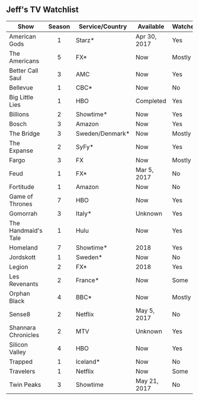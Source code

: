 ## Jeff's TV Watchlist

| Show                | Season   | Service/Country   | Available    | Watched | Links         |
| ------------------- | :------: | ----------------- | ------------ | ------- | ------------- |
| American Gods       | 1        | Starz*            | Apr 30, 2017 | Yes     |
| The Americans       | 5        | FX*               | Now          | Mostly  |
| Better Call Saul    | 3        | AMC               | Now          | Yes     |
| Bellevue            | 1        | CBC*              | Now          | No      |
| Big Little Lies     | 1        | HBO               | Completed    | Yes     |
| Billions            | 2        | Showtime*         | Now          | Yes     |
| Bosch               | 3        | Amazon            | Now          | Yes     |
| The Bridge          | 3        | Sweden/Denmark*   | Now          | Mostly  |
| The Expanse         | 2        | SyFy*             | Now          | Yes     | [Wikipedia](https://en.wikipedia.org/wiki/The_Expanse_(TV_series)), [IMDb](http://www.imdb.com/title/tt3230854/)
| Fargo               | 3        | FX                | Now          | Mostly  |
| Feud                | 1        | FX*               | Mar  5, 2017 | No      |
| Fortitude           | 1        | Amazon            | Now          | No      |
| Game of Thrones     | 7        | HBO               | Now          | Yes     |
| Gomorrah            | 3        | Italy*            | Unknown      | Yes     |
| The Handmaid's Tale | 1        | Hulu              | Now          | Yes     |
| Homeland            | 7        | Showtime*         | 2018         | Yes     |
| Jordskott           | 1        | Sweden*           | Now          | No      |
| Legion              | 2        | FX*               | 2018         | Yes     | [Wikipedia](https://en.wikipedia.org/wiki/Legion_(TV_series))
| Les Revenants       | 2        | France*           | Now          | Some    |
| Orphan Black        | 4        | BBC*              | Now          | Mostly  |
| Sense8              | 2        | Netflix           | May 5, 2017  | No      |
| Shannara Chronicles | 2        | MTV               | Unknown      | Yes     |
| Silicon Valley      | 4        | HBO               | Now          | Yes     |
| Trapped             | 1        | Iceland*          | Now          | No      |
| Travelers           | 1        | Netflix           | Now          | Some    |
| Twin Peaks          | 3        | Showtime          | May 21, 2017 | No      |
